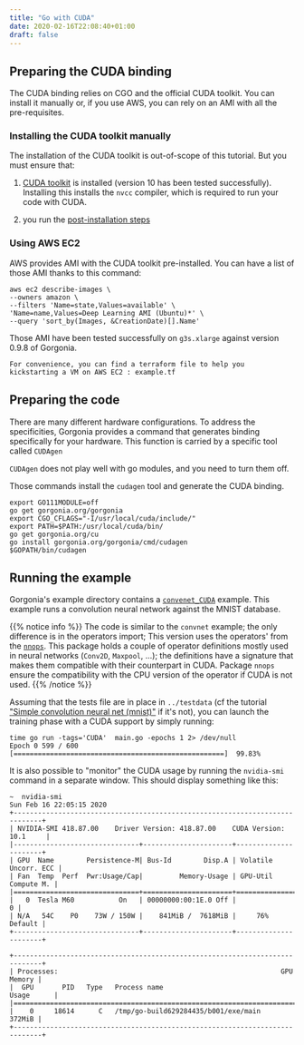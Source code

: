 ```yaml
---
title: "Go with CUDA"
date: 2020-02-16T22:08:40+01:00
draft: false
---
```


## Preparing the CUDA binding

The CUDA binding relies on CGO and the official CUDA toolkit. 
You can install it manually or, if you use AWS, 
you can rely on an AMI with all the pre-requisites.

### Installing the CUDA toolkit manually

The installation of the CUDA toolkit is out-of-scope of this tutorial. 
But you must ensure that:

1. [CUDA toolkit](https://developer.nvidia.com/CUDA-toolkit) is installed 
(version 10 has been tested successfully). 
Installing this installs the `nvcc` compiler, which is required to run your code with CUDA.

2. you run the [post-installation steps](http://docs.nvidia.com/CUDA/CUDA-installation-guide-linux/index.html#post-installation-actions)

### Using AWS EC2

AWS provides AMI with the CUDA toolkit pre-installed. 
You can have a list of those AMI thanks to this command:

```shell
aws ec2 describe-images \
--owners amazon \
--filters 'Name=state,Values=available' \
'Name=name,Values=Deep Learning AMI (Ubuntu)*' \
--query 'sort_by(Images, &CreationDate)[].Name'
```

Those AMI have been tested successfully on `g3s.xlarge` against version 0.9.8 of Gorgonia.

```
For convenience, you can find a terraform file to help you kickstarting a VM on AWS EC2 : example.tf
```

## Preparing the code

There are many different hardware configurations. 
To address the specificities, 
Gorgonia provides a command that generates binding specifically for your hardware. 
This function is carried by a specific tool called `CUDAgen`

`CUDAgen` does not play well with go modules, and you need to turn them off.

Those commands install the `cudagen` tool and generate the CUDA binding.
```shell
export GO111MODULE=off
go get gorgonia.org/gorgonia
export CGO_CFLAGS="-I/usr/local/cuda/include/"
export PATH=$PATH:/usr/local/cuda/bin/
go get gorgonia.org/cu
go install gorgonia.org/gorgonia/cmd/cudagen
$GOPATH/bin/cudagen
```

## Running the example

Gorgonia's example directory contains a [`convenet_CUDA`](https://github.com/gorgonia/gorgonia/tree/master/examples/convnet_cuda) example.
This example runs a convolution neural network against the MNIST database.

{{% notice info %}}
The code is similar to the `convnet` example; the only difference is in the operators import; 
This version uses the operators' from the [`nnops`](https://github.com/gorgonia/gorgonia/tree/master/ops/nn). This package holds a couple of operator definitions mostly used in neural networks (`Conv2D`, `Maxpool`, ...); the definitions have a signature that makes them compatible with their counterpart in CUDA. Package `nnops` ensure the compatibility with the CPU version of the operator if CUDA is not used.
{{% /notice %}}

Assuming that the tests file are in place in `../testdata` (cf the tutorial ["Simple convolution neural net (mnist)"](/tutorials/mnist/) if it's not), you can launch the training phase with a CUDA support by simply running:

```text
time go run -tags='CUDA'  main.go -epochs 1 2> /dev/null
Epoch 0 599 / 600 [====================================================]  99.83%
```

It is also possible to "monitor" the CUDA usage by running the `nvidia-smi` command in a separate window.
This should display something like this:

```text
~  nvidia-smi
Sun Feb 16 22:05:15 2020
+-----------------------------------------------------------------------------+
| NVIDIA-SMI 418.87.00    Driver Version: 418.87.00    CUDA Version: 10.1     |
|-------------------------------+----------------------+----------------------+
| GPU  Name        Persistence-M| Bus-Id        Disp.A | Volatile Uncorr. ECC |
| Fan  Temp  Perf  Pwr:Usage/Cap|         Memory-Usage | GPU-Util  Compute M. |
|===============================+======================+======================|
|   0  Tesla M60           On   | 00000000:00:1E.0 Off |                    0 |
| N/A   54C    P0    73W / 150W |    841MiB /  7618MiB |     76%      Default |
+-------------------------------+----------------------+----------------------+

+-----------------------------------------------------------------------------+
| Processes:                                                       GPU Memory |
|  GPU       PID   Type   Process name                             Usage      |
|=============================================================================|
|    0     18614      C   /tmp/go-build629284435/b001/exe/main         372MiB |
+-----------------------------------------------------------------------------+
```
